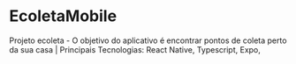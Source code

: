 # EcoletaMobile
Projeto ecoleta - O objetivo do aplicativo é encontrar pontos de coleta perto da sua casa | Principais Tecnologias: React Native, Typescript, Expo, 
